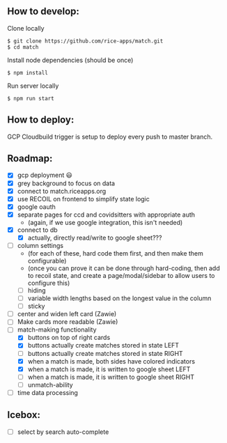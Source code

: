 ## How to develop:

Clone locally
```
$ git clone https://github.com/rice-apps/match.git
$ cd match
```

Install node dependencies (should be once)
```
$ npm install
```

Run server locally
```
$ npm run start
```

## How to deploy:

GCP Cloudbuild trigger is setup to deploy every push to master branch.

## Roadmap:

- [x] gcp deployment 😃
- [x] grey background to focus on data
- [x] connect to match.riceapps.org
- [x] use RECOIL on frontend to simplify state logic
- [x] google oauth
- [x] separate pages for ccd and covidsitters with appropriate auth 
  - (again, if we use google integration, this isn't needed)
- [x] connect to db
  - [x] actually, directly read/write to google sheet??? 
- [ ] column settings
  - (for each of these, hard code them first, and then make them configurable)
  - (once you can prove it can be done through hard-coding, then add to recoil state,
    and create a page/modal/sidebar to allow users to configure this)
  - [ ] hiding
  - [ ] variable width lengths based on the longest value in the column
  - [ ] sticky
- [ ] center and widen left card (Zawie)
- [ ] Make cards more readable (Zawie)
- [ ] match-making functionality
  - [x] buttons on top of right cards
  - [x] buttons actually create matches stored in state LEFT
  - [ ] buttons actually create matches stored in state RIGHT
  - [x] when a match is made, both sides have colored indicators
  - [x] when a match is made, it is written to google sheet LEFT
  - [ ] when a match is made, it is written to google sheet RIGHT
  - [ ] unmatch-ability
- [ ] time data processing

## Icebox:
- [ ] select by search auto-complete
